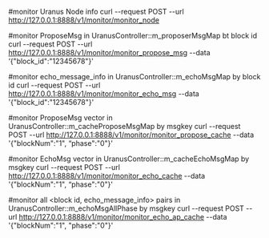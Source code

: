 #monitor Uranus Node info
curl  --request POST --url http://127.0.0.1:8888/v1/monitor/monitor_node

#monitor ProposeMsg in UranusController::m_proposerMsgMap bt block id
curl  --request POST --url http://127.0.0.1:8888/v1/monitor/monitor_propose_msg --data ‘{"block_id":"12345678"}'

#monitor echo_message_info in UranusController::m_echoMsgMap by block id
curl  --request POST --url http://127.0.0.1:8888/v1/monitor/monitor_echo_msg --data '{"block_id":"12345678"}'

#monitor ProposeMsg vector in UranusController::m_cacheProposeMsgMap by msgkey
curl  --request POST --url http://127.0.0.1:8888/v1/monitor/monitor_propose_cache --data '{"blockNum":"1", “phase":"0"}'

#monitor EchoMsg vector in UranusController::m_cacheEchoMsgMap by msgkey
curl  --request POST --url http://127.0.0.1:8888/v1/monitor/monitor_echo_cache --data '{"blockNum":"1", “phase":"0"}'

#monitor all <block id, echo_message_info> pairs in UranusController::m_echoMsgAllPhase by msgkey
curl  --request POST --url http://127.0.0.1:8888/v1/monitor/monitor_echo_ap_cache --data '{"blockNum":"1", "phase":"0"}'
